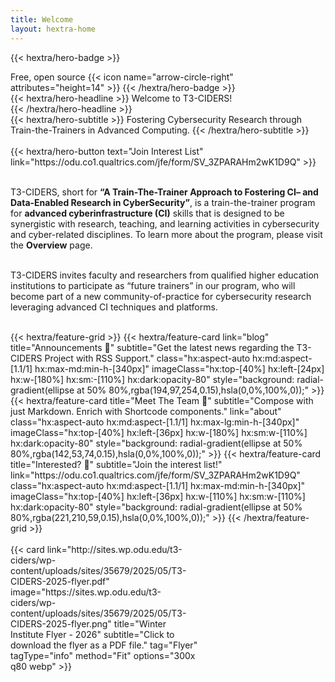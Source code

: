 ```yaml
---
title: Welcome
layout: hextra-home
---
```


{{< hextra/hero-badge >}}
  <div class="hx:w-2 hx:h-2 hx:rounded-full hx:bg-primary-400"></div>
  <span>Free, open source</span>
  {{< icon name="arrow-circle-right" attributes="height=14" >}}
{{< /hextra/hero-badge >}}

<div class="hx:mt-6 hx:mb-6">
{{< hextra/hero-headline >}}
  Welcome to T3-CIDERS!&nbsp;<br class="hx:sm:block hx:hidden" />
{{< /hextra/hero-headline >}}
</div>

<div class="hx:mb-12">
{{< hextra/hero-subtitle >}}
  Fostering Cybersecurity Research through&nbsp;<br class="hx:sm:block hx:hidden" />Train-the-Trainers in Advanced Computing.
{{< /hextra/hero-subtitle >}}
</div>
<br>

<div class="hx:mb-6">
{{< hextra/hero-button text="Join Interest List" link="https://odu.co1.qualtrics.com/jfe/form/SV_3ZPARAHm2wK1D9Q" >}}
</div>

<br>

T3-CIDERS, short for **“A Train-The-Trainer Approach to Fostering CI– and Data-Enabled Research in CyberSecurity”**, is a train-the-trainer program for **advanced cyberinfrastructure (CI)** skills that is designed to be synergistic with research, teaching, and learning activities in cybersecurity and cyber-related disciplines. To learn more about the program, please visit the **Overview** page.<br><br>

T3-CIDERS invites faculty and researchers from qualified higher education institutions to participate as “future trainers” in our program, who will become part of a new community-of-practice for cybersecurity research leveraging advanced CI techniques and platforms.<br><br>

<div class="hx:mt-6">
  {{< hextra/feature-grid >}}
    {{< hextra/feature-card
      link="blog"
      title="Announcements 📢"
      subtitle="Get the latest news regarding the T3-CIDERS Project with RSS Support."
      class="hx:aspect-auto hx:md:aspect-[1.1/1] hx:max-md:min-h-[340px]"
      imageClass="hx:top-[40%] hx:left-[24px] hx:w-[180%] hx:sm:-[110%] hx:dark:opacity-80"
      style="background: radial-gradient(ellipse at 50% 80%,rgba(194,97,254,0.15),hsla(0,0%,100%,0));"
    >}}
    {{< hextra/feature-card
      title="Meet The Team 🤸"
      subtitle="Compose with just Markdown. Enrich with Shortcode components."
      link="about"
      class="hx:aspect-auto hx:md:aspect-[1.1/1] hx:max-lg:min-h-[340px]"
      imageClass="hx:top-[40%] hx:left-[36px] hx:w-[180%] hx:sm:w-[110%] hx:dark:opacity-80"
      style="background: radial-gradient(ellipse at 50% 80%,rgba(142,53,74,0.15),hsla(0,0%,100%,0));"
    >}}
    {{< hextra/feature-card
      title="Interested? 💭"
      subtitle="Join the interest list!"
      link="https://odu.co1.qualtrics.com/jfe/form/SV_3ZPARAHm2wK1D9Q"
      class="hx:aspect-auto hx:md:aspect-[1.1/1] hx:max-md:min-h-[340px]"
      imageClass="hx:top-[40%] hx:left-[36px] hx:w-[110%] hx:sm:w-[110%] hx:dark:opacity-80"
      style="background: radial-gradient(ellipse at 50% 80%,rgba(221,210,59,0.15),hsla(0,0%,100%,0));"
    >}}
  {{< /hextra/feature-grid >}}
</div>

<br>

<div style="width: 300px">
    {{< card 
      link="http://sites.wp.odu.edu/t3-ciders/wp-content/uploads/sites/35679/2025/05/T3-CIDERS-2025-flyer.pdf" image="https://sites.wp.odu.edu/t3-ciders/wp-content/uploads/sites/35679/2025/05/T3-CIDERS-2025-flyer.png" title="Winter Institute Flyer - 2026"
      subtitle="Click to download the flyer as a PDF file."
      tag="Flyer"
      tagType="info" 
      method="Fit"
      options="300x q80 webp"
    >}}
</div>

